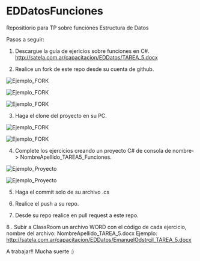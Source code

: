 # EDDatosFunciones
Repositiorio para TP sobre funciónes Estructura de Datos

Pasos a seguir:

1. Descargue la guía de ejericios sobre funciones en C#. 
  http://satela.com.ar/capacitacion/EDDatos/TAREA_5.docx
  
2. Realice un fork de este repo desde su cuenta de github.

![Ejemplo_FORK](http://satela.com.ar/capacitacion/EDDatos/1Fork.png)

![Ejemplo_FORK](http://satela.com.ar/capacitacion/EDDatos/2Fork.png)

![Ejemplo_FORK](http://satela.com.ar/capacitacion/EDDatos/3Fork.png)

3. Haga el clone del proyecto en su PC.

![Ejemplo_FORK](http://satela.com.ar/capacitacion/EDDatos/1Clone.png)

![Ejemplo_FORK](http://satela.com.ar/capacitacion/EDDatos/2Clone.png)


4. Complete los ejercicios creando un proyecto C# de consola de nombre-> NombreApellido_TAREA5_Funciones.

![Ejemplo_Proyecto](http://satela.com.ar/capacitacion/EDDatos/Ejemplo_proyecto1.png) 

![Ejemplo_Proyecto](http://satela.com.ar/capacitacion/EDDatos/Ejemplo_proyecto2.png) 

5. Haga el commit solo de su archivo .cs

6. Realice el push a su repo.

7. Desde su repo realice en pull request  a este repo.

8 . Subir a ClassRoom un archivo WORD con el código de cada ejercicio, nombre del archivo: NombreApellido_TAREA_5.docx
    Ejemplo: http://satela.com.ar/capacitacion/EDDatos/EmanuelOdstrcil_TAREA_5.docx


A trabajar!! Mucha suerte :)
